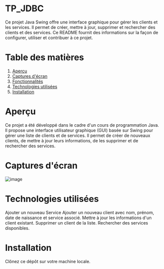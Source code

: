 # TP_JDBC
Ce projet Java Swing offre une interface graphique pour gérer les clients et les services. Il permet de créer, mettre à jour, supprimer et rechercher des clients et des services. Ce README fournit des informations sur la façon de configurer, utiliser et contribuer à ce projet.
# Table des matières
1. [Aperçu](#Aperçu)
2. [Captures d'écran](#Captures-d'écran)
3. [Fonctionnalités](#Fonctionnalités)
4. [Technologies utilisées](#Technologies-utilisées)
5. [Installation](#Installation)
# Aperçu
Ce projet a été développé dans le cadre d'un cours de programmation Java. Il propose une interface utilisateur graphique (GUI) basée sur Swing pour gérer une liste de clients et de services. Il permet de créer de nouveaux clients, de mettre à jour leurs informations, de les supprimer et de rechercher des services.
# Captures d'écran
![image](https://github.com/bananaacaat/TP_JDBC/assets/147453939/89e38b07-11a5-416d-9994-a731d3344245)


# Technologies utilisées
   Ajouter un nouveau Service
   Ajouter un nouveau client avec nom, prénom, date de naissance et service associé.
   Mettre à jour les informations d'un client existant.
   Supprimer un client de la liste.
   Rechercher des services disponibles.
# Installation
Clônez ce dépôt sur votre machine locale.

